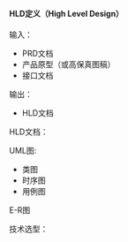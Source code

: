 #### HLD定义（High Level Design）

输入：

* PRD文档
* 产品原型（或高保真图稿）
* 接口文档

输出：

* HLD文档


HLD文档：



UML图:

* 类图
* 时序图
* 用例图 

E-R图

技术选型：

